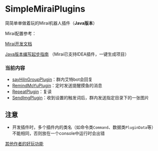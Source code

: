 # SimpleMiraiPlugins
简简单单做着玩的Mirai机器人插件（**Java版本**）

Mirai配置参考：

[Mirai开发文档](https://docs.mirai.mamoe.net/)

[Java版本编写起步指南](https://blog.csdn.net/Ghasta/article/details/112974779) （Mirai已支持IDEA插件，一键生成项目）



### 当前内容

* [sayHiInGroupPlugin](https://github.com/gaylong9/SimpleMiraiPlugins/tree/main/sayHiInGroupPlugin)：群内艾特bot会回复
* [RemindMoYuPlugin](https://github.com/gaylong9/SimpleMiraiPlugins/tree/main/RemindMoYuPlugin)：定时发送提醒摸鱼的消息
* [RepeatPlugin](https://github.com/gaylong9/SimpleMiraiPlugins/tree/main/RepeatPlugin)：复读
* [SendImgPlugin](https://github.com/gaylong9/SimpleMiraiPlugins/tree/main/SendImgPlugin)：收到设置的触发词后，群内发送指定目录下的一张图片



## 注意

* 开发插件时，多个插件内的类名（如命令类`Command`、数据类`PluginData`等）不能相同，否则放在一个console中运行时会出错



[其他作者的好玩功能](https://github.com/Genanik/Mirai-picfinder-robot)
